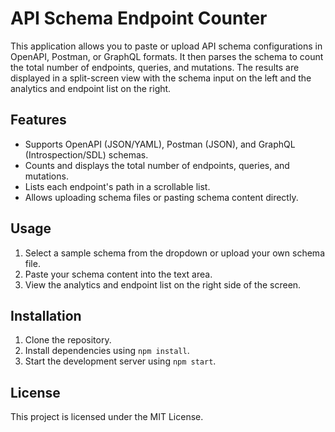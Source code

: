 # API Schema Endpoint Counter

This application allows you to paste or upload API schema configurations in OpenAPI, Postman, or GraphQL formats. It then parses the schema to count the total number of endpoints, queries, and mutations. The results are displayed in a split-screen view with the schema input on the left and the analytics and endpoint list on the right.

## Features

- Supports OpenAPI (JSON/YAML), Postman (JSON), and GraphQL (Introspection/SDL) schemas.
- Counts and displays the total number of endpoints, queries, and mutations.
- Lists each endpoint's path in a scrollable list.
- Allows uploading schema files or pasting schema content directly.

## Usage

1. Select a sample schema from the dropdown or upload your own schema file.
2. Paste your schema content into the text area.
3. View the analytics and endpoint list on the right side of the screen.

## Installation

1. Clone the repository.
2. Install dependencies using `npm install`.
3. Start the development server using `npm start`.

## License

This project is licensed under the MIT License.